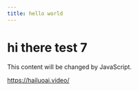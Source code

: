 ```yaml
---
title: hello world
---
```



# hi there test 7



<div id="myDiv">This content will be changed by JavaScript.</div>

<https://hailuoai.video/>